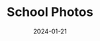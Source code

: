 ---
title: School Photos
fulltitle: Grunt

date: 2024-01-21

tags:
- 2024

characters:
- tzipora
categories:
- story
keywords:
- 2024

rgb: 196, 64, 80
url: /stories/school-ohotos/

toc: false

image: /images/fullres/photo.jpg
reddit:
print:
video:
caption: Yep, raise your head sweetheart... no, up, no, raise your chin. Like, move your head up. Yep. No, you've put it down again. Just a little bit up, yep, HOLD IT, yep, okay, smile. Say "cheese."
---